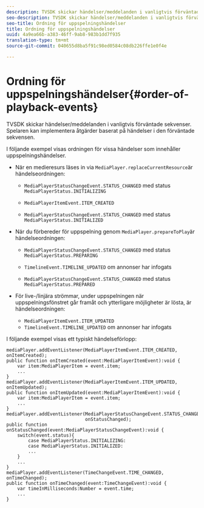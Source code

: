 ```yaml
---
description: TVSDK skickar händelser/meddelanden i vanligtvis förväntade sekvenser. Spelaren kan implementera åtgärder baserat på händelser i den förväntade sekvensen.
seo-description: TVSDK skickar händelser/meddelanden i vanligtvis förväntade sekvenser. Spelaren kan implementera åtgärder baserat på händelser i den förväntade sekvensen.
seo-title: Ordning för uppspelningshändelser
title: Ordning för uppspelningshändelser
uuid: 4a9ea66b-a383-46ff-9ab8-983b1dd7f935
translation-type: tm+mt
source-git-commit: 040655d8ba5f91c98ed0584c08db226ffe1e0f4e

---
```



# Ordning för uppspelningshändelser{#order-of-playback-events}

TVSDK skickar händelser/meddelanden i vanligtvis förväntade sekvenser. Spelaren kan implementera åtgärder baserat på händelser i den förväntade sekvensen.

<!--<a id="section_6E34A6C7936245D88DEB3315DA64598B"></a>-->

I följande exempel visas ordningen för vissa händelser som innehåller uppspelningshändelser.

* När en medieresurs läses in via `MediaPlayer.replaceCurrentResource`är händelseordningen:

   * `MediaPlayerStatusChangeEvent.STATUS_CHANGED` med status `MediaPlayerStatus.INITIALIZING`

   * `MediaPlayerItemEvent.ITEM_CREATED`
   * `MediaPlayerStatusChangeEvent.STATUS_CHANGED` med status `MediaPlayerStatus.INITIALIZED`

* När du förbereder för uppspelning genom `MediaPlayer.prepareToPlay`är händelseordningen:

   * `MediaPlayerStatusChangeEvent.STATUS_CHANGED` med status `MediaPlayerStatus.PREPARING`

   * `TimelineEvent.TIMELINE_UPDATED` om annonser har infogats
   * `MediaPlayerStatusChangeEvent.STATUS_CHANGED` med status `MediaPlayerStatus.PREPARED`

* För live-/linjära strömmar, under uppspelningen när uppspelningsfönstret går framåt och ytterligare möjligheter är lösta, är händelseordningen:

   * `MediaPlayerItemEvent.ITEM_UPDATED`
   * `TimelineEvent.TIMELINE_UPDATED` om annonser har infogats

<!--<a id="section_76C13548AF934868B70757CA5489E516"></a>-->

I följande exempel visas ett typiskt händelseförlopp:

```
mediaPlayer.addEventListener(MediaPlayerItemEvent.ITEM_CREATED, onItemCreated); 
public function onItemCreated(event:MediaPlayerItemEvent):void { 
    var item:MediaPlayerItem = event.item; 
    ... 
} 
mediaPlayer.addEventListener(MediaPlayerItemEvent.ITEM_UPDATED, onItemUpdated); 
public function onItemUpdated(event:MediaPlayerItemEvent):void { 
    var item:MediaPlayerItem = event.item; 
    ... 
} 
mediaPlayer.addEventListener(MediaPlayerStatusChangeEvent.STATUS_CHANGED,  
                             onStatusChanged); 
public function onStatusChanged(event:MediaPlayerStatusChangeEvent):void { 
    switch(event.status){ 
        case MediaPlayerStatus.INITIALIZING: 
        case MediaPlayerStatus.INITIALIZED: 
        ... 
    } 
    ... 
} 
mediaPlayer.addEventListener(TimeChangeEvent.TIME_CHANGED, onTimeChanged); 
public function onTimeChanged(event:TimeChangeEvent):void { 
    var timeInMilliseconds:Number = event.time; 
    ... 
}
```

